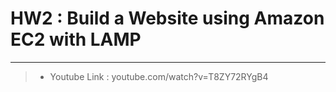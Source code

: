 # HW2 : Build a Website using Amazon EC2 with LAMP

---

> * Youtube Link : 
>youtube.com/watch?v=T8ZY72RYgB4

